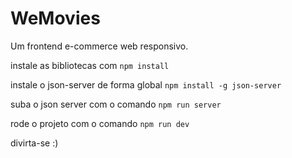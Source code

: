 
# WeMovies

Um frontend e-commerce web responsivo.

instale as bibliotecas com ```npm install```

instale o json-server de forma global ```npm install -g json-server```

suba o json server com o comando ``` npm run server ```

rode o projeto com o comando ``` npm run dev ```

divirta-se :)

